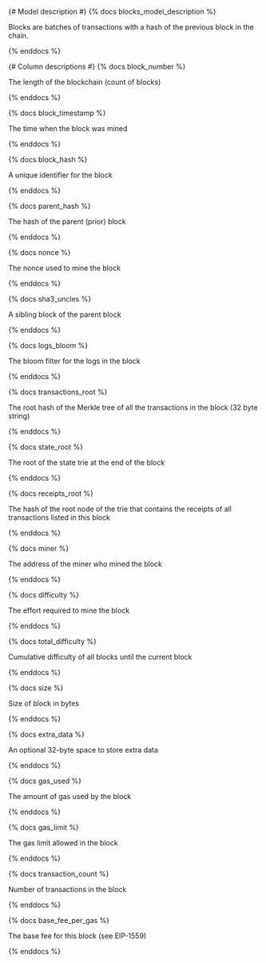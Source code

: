 {# Model description #}
{% docs blocks_model_description %}

Blocks are batches of transactions with a hash of the previous block in the chain.

{% enddocs %}

{# Column descriptions #}
{% docs block_number %}

The length of the blockchain (count of blocks)

{% enddocs %}


{% docs block_timestamp %}

The time when the block was mined

{% enddocs %}


{% docs block_hash %}

A unique identifier for the block

{% enddocs %}


{% docs parent_hash %}

The hash of the parent (prior) block

{% enddocs %}


{% docs nonce %}

The nonce used to mine the block

{% enddocs %}


{% docs sha3_uncles %}

A sibling block of the parent block

{% enddocs %}


{% docs logs_bloom %}

The bloom filter for the logs in the block

{% enddocs %}


{% docs transactions_root %}

The root hash of the Merkle tree of all the transactions in the block (32 byte string)

{% enddocs %}


{% docs state_root %}

The root of the state trie at the end of the block

{% enddocs %}


{% docs receipts_root %}

The hash of the root node of the trie that contains the receipts of all transactions listed in this block

{% enddocs %}


{% docs miner %}

The address of the miner who mined the block

{% enddocs %}


{% docs difficulty %}

The effort required to mine the block

{% enddocs %}


{% docs total_difficulty %}

Cumulative difficulty of all blocks until the current block

{% enddocs %}


{% docs size %}

Size of block in bytes

{% enddocs %}


{% docs extra_data %}

An optional 32-byte space to store extra data

{% enddocs %}


{% docs gas_used %}

The amount of gas used by the block

{% enddocs %}


{% docs gas_limit %}

The gas limit allowed in the block

{% enddocs %}


{% docs transaction_count %}

Number of transactions in the block

{% enddocs %}


{% docs base_fee_per_gas %}

The base fee for this block (see EIP-1559)

{% enddocs %}
